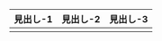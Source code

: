<!-- 見出しを増やす場合は3, 4行目をコピペして右に追記して下さい -->
<!-- **太文字** *斜体* ~~打ち消し線~~ <br>で改行---->
<!-- :---: で中央寄せ :--- で左寄せ ---:で右寄せ -->
| 見出し-1 | 見出し-2 | 見出し-3 |
| :---: | :---: | :---: |
| | | |
